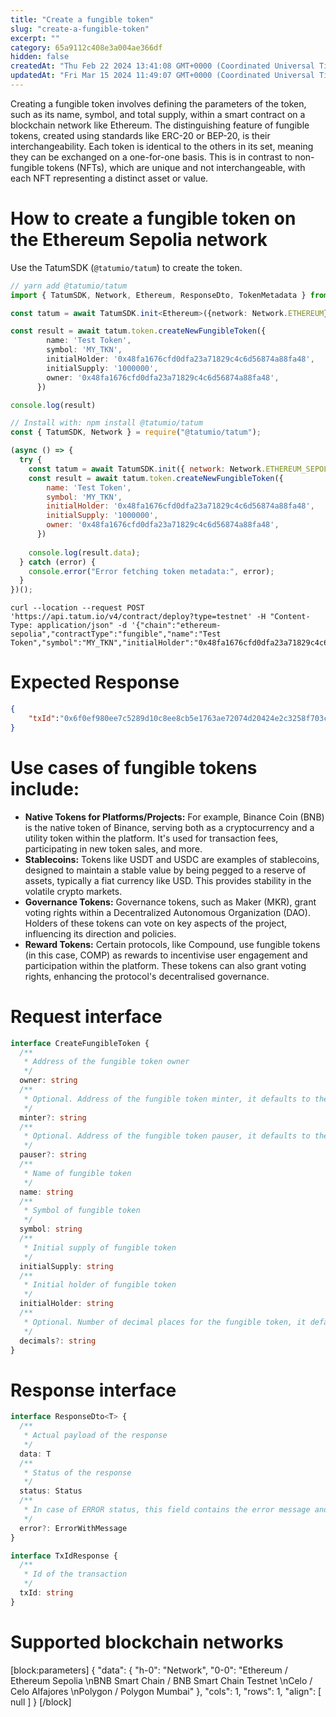 ```yaml
---
title: "Create a fungible token"
slug: "create-a-fungible-token"
excerpt: ""
category: 65a9112c408e3a004ae366df
hidden: false
createdAt: "Thu Feb 22 2024 13:41:08 GMT+0000 (Coordinated Universal Time)"
updatedAt: "Fri Mar 15 2024 11:49:07 GMT+0000 (Coordinated Universal Time)"
---
```

Creating a fungible token involves defining the parameters of the token, such as its name, symbol, and total supply, within a smart contract on a blockchain network like Ethereum. The distinguishing feature of fungible tokens, created using standards like ERC-20 or BEP-20, is their interchangeability. Each token is identical to the others in its set, meaning they can be exchanged on a one-for-one basis. This is in contrast to non-fungible tokens (NFTs), which are unique and not interchangeable, with each NFT representing a distinct asset or value.

# How to create a fungible token on the Ethereum Sepolia network

Use the TatumSDK (`@tatumio/tatum`) to create the token.

```typescript
// yarn add @tatumio/tatum
import { TatumSDK, Network, Ethereum, ResponseDto, TokenMetadata } from '@tatumio/tatum'

const tatum = await TatumSDK.init<Ethereum>({network: Network.ETHEREUM})

const result = await tatum.token.createNewFungibleToken({
        name: 'Test Token',
        symbol: 'MY_TKN',
        initialHolder: '0x48fa1676cfd0dfa23a71829c4c6d56874a88fa48', 
        initialSupply: '1000000',
        owner: '0x48fa1676cfd0dfa23a71829c4c6d56874a88fa48',
      })

console.log(result)
```
```javascript
// Install with: npm install @tatumio/tatum
const { TatumSDK, Network } = require("@tatumio/tatum");

(async () => {
  try {
    const tatum = await TatumSDK.init({ network: Network.ETHEREUM_SEPOLIA });
    const result = await tatum.token.createNewFungibleToken({
        name: 'Test Token',
        symbol: 'MY_TKN',
        initialHolder: '0x48fa1676cfd0dfa23a71829c4c6d56874a88fa48', 
        initialSupply: '1000000',
        owner: '0x48fa1676cfd0dfa23a71829c4c6d56874a88fa48',
      })
      
    console.log(result.data);
  } catch (error) {
    console.error("Error fetching token metadata:", error);
  }
})();
```
```curl
curl --location --request POST 'https://api.tatum.io/v4/contract/deploy?type=testnet' -H "Content-Type: application/json" -d '{"chain":"ethereum-sepolia","contractType":"fungible","name":"Test Token","symbol":"MY_TKN","initialHolder":"0x48fa1676cfd0dfa23a71829c4c6d56874a88fa48","initialSupply":"1000000","owner":"0x48fa1676cfd0dfa23a71829c4c6d56874a88fa48"}'  
```

# Expected Response

```json
{ 
    "txId":"0x6f0ef980ee7c5289d10c8ee8cb5e1763ae72074d20424e2c3258f703c4ee7fba" 
}
```

# Use cases of fungible tokens include:

- **Native Tokens for Platforms/Projects:** For example, Binance Coin (BNB) is the native token of Binance, serving both as a cryptocurrency and a utility token within the platform. It's used for transaction fees, participating in new token sales, and more.
- **Stablecoins:** Tokens like USDT and USDC are examples of stablecoins, designed to maintain a stable value by being pegged to a reserve of assets, typically a fiat currency like USD. This provides stability in the volatile crypto markets.
- **Governance Tokens:** Governance tokens, such as Maker (MKR), grant voting rights within a Decentralized Autonomous Organization (DAO). Holders of these tokens can vote on key aspects of the project, influencing its direction and policies.
- **Reward Tokens:** Certain protocols, like Compound, use fungible tokens (in this case, COMP) as rewards to incentivise user engagement and participation within the platform. These tokens can also grant voting rights, enhancing the protocol's decentralised governance.

# Request interface

```typescript
interface CreateFungibleToken {
  /**
   * Address of the fungible token owner
   */
  owner: string
  /**
   * Optional. Address of the fungible token minter, it defaults to the owner address
   */
  minter?: string
  /**
   * Optional. Address of the fungible token pauser, it defaults to the owner address
   */
  pauser?: string
  /**
   * Name of fungible token
   */
  name: string
  /**
   * Symbol of fungible token
   */
  symbol: string
  /**
   * Initial supply of fungible token
   */
  initialSupply: string
  /**
   * Initial holder of fungible token
   */
  initialHolder: string
  /**
   * Optional. Number of decimal places for the fungible token, it defaults to 18
   */
  decimals?: string
}
```

# Response interface

```typescript
interface ResponseDto<T> {
  /**
   * Actual payload of the response
   */
  data: T
  /**
   * Status of the response
   */
  status: Status
  /**
   * In case of ERROR status, this field contains the error message and detailed description
   */
  error?: ErrorWithMessage
}

interface TxIdResponse {
  /**
   * Id of the transaction
   */
  txId: string
}
```

# Supported blockchain networks

[block:parameters]
{
  "data": {
    "h-0": "Network",
    "0-0": "Ethereum / Ethereum Sepolia  \nBNB Smart Chain / BNB Smart Chain Testnet  \nCelo / Celo Alfajores  \nPolygon / Polygon Mumbai"
  },
  "cols": 1,
  "rows": 1,
  "align": [
    null
  ]
}
[/block]

